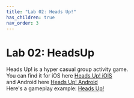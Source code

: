 ```yaml
---
title: "Lab 02: Heads Up!"
has_children: true
nav_order: 3
---
```


# Lab 02: HeadsUp
Heads Up! is a hyper casual group activity game.\
You can find it for iOS here [Heads Up! iOIS](https://apps.apple.com/us/app/heads-up/id623592465)\
and Android here [Heads Up! Android](https://play.google.com/store/apps/details?id=com.wb.headsup&hl=en_US&gl=US)\
Here's a gameplay example: [Heads Up!](https://youtu.be/EllI3TfB-p8?t=137)







